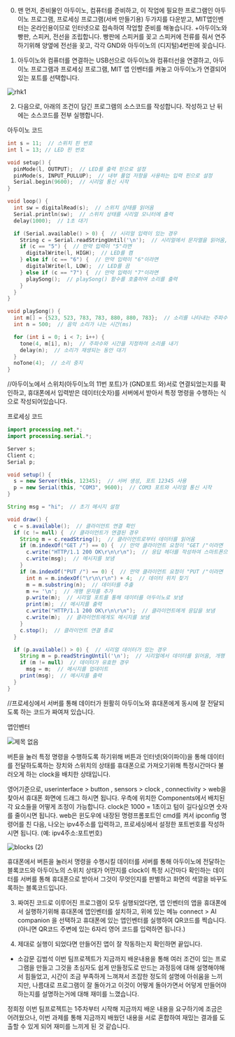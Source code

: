 0. 맨 먼저, 준비물인 아두이노, 컴퓨터를 준비하고, 이 작업에 필요한 프로그램인 아두이노 프로그램, 프로세싱 프로그램(서버 만들기용) 두가지를 다운받고, MIT앱인벤터는 온라인용이므로 인터넷으로 접속하여 작업할 준비를 해놓습니다.
+아두이노와 빵판, 스피커, 전선을 조립합니다.
빵판에 스피커를 꽂고 스피커에 전류를 줘서 연주하기위해 양옆에 전선을 꽂고, 각각 GND와 아두이노의 (디지털)4번핀에 꽂습니다.

2. 아두이노와 컴퓨터를 연결하는 USB선으로 아두이노와 컴퓨터선을 연결하고, 아두이노 프로그램과 프로세싱 프로그램, MIT 앱 인벤터를 켜놓고 아두이노가 연결되어있는 포트를 선택합니다.

![rhk1](https://github.com/irop3126/asdf/assets/127822814/1fa2f98b-b967-4058-916a-a69522d24d6c)

2. 다음으로, 아래의 조건이 담긴 프로그램의 소스코드를 작성합니다.
작성하고 난 뒤에는 소스코드를 전부 실행합니다.

아두이노 코드

```c++
int s = 11;  // 스위치 핀 번호
int l = 13; // LED 핀 번호

void setup() {
  pinMode(l, OUTPUT);  // LED를 출력 핀으로 설정
  pinMode(s, INPUT_PULLUP);  // 내부 풀업 저항을 사용하는 입력 핀으로 설정
  Serial.begin(9600);  // 시리얼 통신 시작
}

void loop() {
  int sw = digitalRead(s);  // 스위치 상태를 읽어옴
  Serial.println(sw);  // 스위치 상태를 시리얼 모니터에 출력
  delay(1000);  // 1초 대기

  if (Serial.available() > 0) {  // 시리얼 입력이 있는 경우
    String c = Serial.readStringUntil('\n');  // 시리얼에서 문자열을 읽어옴, 개행 문자('\n')까지 읽음
    if (c == "5") {  // 만약 입력이 "5"라면
      digitalWrite(l, HIGH);  // LED를 켬
    } else if (c == "6") {  // 만약 입력이 "6"이라면
      digitalWrite(l, LOW);  // LED를 끔
    } else if (c == "7") {  // 만약 입력이 "7"이라면
      playSong();  // playSong() 함수를 호출하여 소리를 출력
    }
  }
}

void playSong() {
  int m[] = {523, 523, 783, 783, 880, 880, 783};  // 소리를 나타내는 주파수 배열
  int n = 500;  // 음악 소리가 나는 시간(ms)

  for (int i = 0; i < 7; i++) {
    tone(4, m[i], n);  // 주파수와 시간을 지정하여 소리를 내기
    delay(n);  // 소리가 재생되는 동안 대기
  }
  noTone(4);  // 소리 중지
}
```
//아두이노에서 스위치(아두이노의 11번 포트)가 (GND포트 와)서로 연결되었는지를 확인하고, 휴대폰에서 입력받은 데이터(숫자)를 서버에서 받아서 특정 명령을 수행하는 식으로 작성되어있습니다.



프로세싱 코드
```java
import processing.net.*;
import processing.serial.*;

Server s;
Client c;
Serial p;

void setup() {
  s = new Server(this, 12345);  // 서버 생성, 포트 12345 사용
  p = new Serial(this, "COM3", 9600);  // COM3 포트와 시리얼 통신 시작
}

String msg = "hi";  // 초기 메시지 설정

void draw() {
  c = s.available();  // 클라이언트 연결 확인
  if (c != null) {  // 클라이언트가 연결된 경우
    String m = c.readString();  // 클라이언트로부터 데이터를 읽어옴
    if (m.indexOf("GET /") == 0) {  // 만약 클라이언트 요청이 "GET /"이라면
      c.write("HTTP/1.1 200 OK\r\n\r\n");  // 응답 헤더를 작성하여 스마트폰으로 보냄
      c.write(msg);  // 메시지를 보냄
    }
    if (m.indexOf("PUT /") == 0) {  // 만약 클라이언트 요청이 "PUT /"이라면
      int n = m.indexOf("\r\n\r\n") + 4;  // 데이터 위치 찾기
      m = m.substring(n);  // 데이터를 추출
      m += '\n';  // 개행 문자를 추가
      p.write(m);  // 시리얼 포트를 통해 데이터를 아두이노로 보냄
      print(m);  // 메시지를 출력
      c.write("HTTP/1.1 200 OK\r\n\r\n");  // 클라이언트에게 응답을 보냄
      c.write(m);  // 클라이언트에게도 메시지를 보냄
    }
    c.stop();  // 클라이언트 연결 종료
  }

  if (p.available() > 0) {  // 시리얼 데이터가 있는 경우
    String m = p.readStringUntil('\n');  // 시리얼에서 데이터를 읽어옴, 개행 문자('\n')까지 읽음
    if (m != null)  // 데이터가 유효한 경우
      msg = m;  // 메시지를 업데이트
    print(msg);  // 메시지를 출력
  }
}
```
//프로세싱에서 서버를 통해 데이터가 원활히 아두이노와 휴대폰에게 동시에 잘 전달되도록 하는 코드가 짜여져 있습니다.


앱인벤터

![제목 없음](https://github.com/irop3126/asdf/assets/127822814/fffe5fe5-cc79-49a1-98e0-7306a4cbf031)

버튼을 눌러 특정 명령을 수행하도록 하기위해 버튼과 인터넷(와이파이)을 통해 데이터를 전달하도록하는 장치와 스위치의 상태를 휴대폰으로 가져오기위해 특정시간마다 불러오게 하는 clock을 배치한 상태입니다.

영어기준으로, userinterface > button , sensors > clock , connectivity > web을 찾아서 휴대폰 화면에 드래그 하시면 됩니다.
우측에 위치한 Components에서 배치된 각 요소들을 어떻게 조정이 가능합니다.
clock은 1000 = 1초이고 텀이 길다싶으면 숫자를 줄이시면 됩니다.
web은 윈도우에 내장된 명령프롬포트인 cmd를 켜서 ipconfig 명령어를 친 다음, 나오는 ipv4주소를 입력하고, 프로세싱에서 설정한 포트번호를 작성하시면 됩니다. (예: ipv4주소:포트번호)

![blocks (2)](https://github.com/irop3126/asdf/assets/127822814/aa8ee3bb-32f6-4282-9668-24c479e43cbd)

휴대폰에서 버튼을 눌러서 명령을 수행시킬 데이터를 서버를 통해 아두이노에 전달하는 블록코드와 아두이노의 스위치 상태가 어떤지를 clock이 특정 시간마다 확인하는 데이터를 서버를 통해 휴대폰으로 받아서 그것이 무엇인지를 판별하고 화면의 색깔을 바꾸도록하는 블록코드입니다.

3. 짜여진 코드로 이루어진 프로그램이 모두 실행되었다면, 앱 인벤터의 앱을 휴대폰에서 실행하기위해 휴대폰에 앱인벤터를 설치하고, 위에 있는 메뉴 connect > AI companion 을 선택하고 휴대폰에 있는 앱인벤터를 실행하여 QR코드를 찍습니다. (아니면 QR코드 주변에 있는 6자리 영어 코드를 입력하면 됩니다.)

4. 제대로 실행이 되었다면 만들어진 앱이 잘 작동하는지 확인하면 끝입니다.

+ 소감문
김범석
이번 팀프로젝트가 지금까지 배운내용을 통해 여러 조건이 있는 프로그램을 만들고 그것을 초심자도 쉽게 만들정도로 만드는 과정등에 대해 설명해야해서 힘들었고, 시간이 조금 부족하게 느껴져서 조잡한 정도의 설명에 아쉬움을 느끼지만, 나름대로 프로그램이 잘 돌아가고 이것이 어떻게 돌아가면서 어덯게 만들어야하는지를 설명하는거에 대해 재미를 느꼈습니다.

정희정
이번 팀프로젝트는 1주차부터 시작해 지금까지 배운 내용을 요구하기에 조금은 어려웠으나, 이번 과제를 통해 지금까지 배웠던 내용을 서로 혼합하여 재밌는 결과를 도출할 수 있게 되어 재미를 느끼게 된 것 같습니다.
